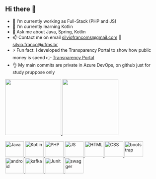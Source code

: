 ## Hi there 👋

- 🔭 I’m currently working as Full-Stack (PHP and JS)
- 🌱 I’m currently learning Kotlin
- 💬 Ask me about Java, Spring, Kotlin
- 📫 Contact me on email silviofrancoms@gmail.com || silvio.franco@ufms.br
- ⚡ Fun fact: I developed the Transparency Portal to show how public money is spend 👉 <a href="https://github.com/silviofrancoms10/dpge-transparencia">Transparency Portal</a>
- 👌 My main commits are private in Azure DevOps, on github just for study pruppose only

<div>
  <a href="https://github.com/silviofrancoms10">
  <img height="180em" src="https://github-readme-stats.vercel.app/api?username=silviofrancoms10&show_icons=true&theme=dark&include_all_commits=true&count_private=true"/>
  <img height="180em" src="https://github-readme-stats.vercel.app/api/top-langs/?username=silviofrancoms10&layout=compact&langs_count=16&theme=dark"/>
</div>

<div style="display: inline_block"><br>
  <img allign="center" alt="Java" height="50" width="60" src="https://cdn.jsdelivr.net/gh/devicons/devicon@latest/icons/java/java-original-wordmark.svg" />
  <img allign="center" alt="Kotlin" height="50" width="60" src="https://cdn.jsdelivr.net/gh/devicons/devicon@latest/icons/kotlin/kotlin-original.svg" />
  <img allign="center" alt="PHP" height="50" width="60" src="https://cdn.jsdelivr.net/gh/devicons/devicon@latest/icons/php/php-original.svg" />
  <img allign="center" alt="JS" height="50" width="60" src="https://cdn.jsdelivr.net/gh/devicons/devicon@latest/icons/javascript/javascript-original.svg" />
  <img allign="center" alt="HTML" height="50" width="60" src="https://cdn.jsdelivr.net/gh/devicons/devicon@latest/icons/html5/html5-original-wordmark.svg" />
  <img allign="center" alt="CSS" height="50" width="60" src="https://cdn.jsdelivr.net/gh/devicons/devicon@latest/icons/css3/css3-original-wordmark.svg" />
  <img allign="center" alt="bootstrap" height="50" width="60" src="https://cdn.jsdelivr.net/gh/devicons/devicon@latest/icons/bootstrap/bootstrap-original-wordmark.svg" />
  <img allign="center" alt="android" height="50" width="60" src="https://cdn.jsdelivr.net/gh/devicons/devicon@latest/icons/android/android-original-wordmark.svg" />
  <img allign="center" alt="kafka" height="50" width="60" src="https://cdn.jsdelivr.net/gh/devicons/devicon@latest/icons/apachekafka/apachekafka-original-wordmark.svg" />
  <img allign="center" alt="Junit" height="50" width="60" src="https://cdn.jsdelivr.net/gh/devicons/devicon@latest/icons/junit/junit-plain-wordmark.svg" />
  <img allign="center" alt="swagger" height="50" width="60" src="https://cdn.jsdelivr.net/gh/devicons/devicon@latest/icons/swagger/swagger-original.svg" />

</div>
